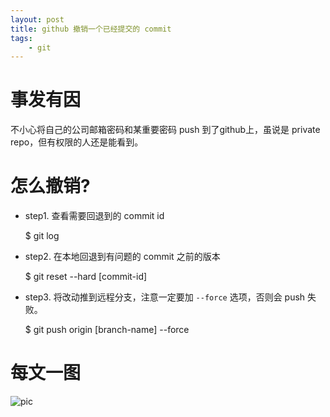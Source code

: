 ```yaml
---
layout: post
title: github 撤销一个已经提交的 commit
tags:
    - git
---
```


# 事发有因

不小心将自己的公司邮箱密码和某重要密码 push 到了github上，虽说是 private repo，但有权限的人还是能看到。

# 怎么撤销?

* step1. 查看需要回退到的 commit id


    $ git log


* step2. 在本地回退到有问题的 commit 之前的版本


    $ git reset --hard [commit-id]


* step3. 将改动推到远程分支，注意一定要加 `--force` 选项，否则会 push 失败。


    $ git push origin [branch-name] --force


# 每文一图

![pic](http://wallpaper.u.qiniudn.com/amazingmilkywayiv.jpg)
